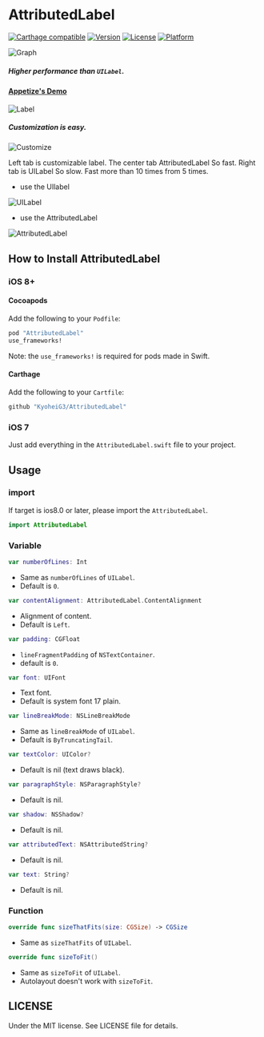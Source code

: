 # AttributedLabel

[![Carthage compatible](https://img.shields.io/badge/Carthage-compatible-4BC51D.svg?style=flat)](https://github.com/Carthage/Carthage)
[![Version](https://img.shields.io/cocoapods/v/AttributedLabel.svg?style=flat)](http://cocoadocs.org/docsets/AttributedLabel)
[![License](https://img.shields.io/cocoapods/l/AttributedLabel.svg?style=flat)](http://cocoadocs.org/docsets/AttributedLabel)
[![Platform](https://img.shields.io/cocoapods/p/AttributedLabel.svg?style=flat)](http://cocoadocs.org/docsets/AttributedLabel)

![Graph](https://github.com/KyoheiG3/assets/blob/master/AttributedLabel/performance_graph.png)

##### Higher performance than `UILabel`.

#### [Appetize's Demo](https://appetize.io/app/7q459fyg56828caye3ucdntqp0)

![Label](https://github.com/KyoheiG3/assets/blob/master/AttributedLabel/label.gif)

##### Customization is easy.

![Customize](https://github.com/KyoheiG3/assets/blob/master/AttributedLabel/customize.gif)

Left tab is customizable label. The center tab AttributedLabel So fast. Right tab is UILabel So slow. Fast more than 10 times from 5 times.

- use the UIlabel

![UILabel](https://github.com/KyoheiG3/assets/blob/master/AttributedLabel/ui_label.png)

- use the AttributedLabel

![AttributedLabel](https://github.com/KyoheiG3/assets/blob/master/AttributedLabel/attributed_label.png)

## How to Install AttributedLabel

### iOS 8+

#### Cocoapods

Add the following to your `Podfile`:

```Ruby
pod "AttributedLabel"
use_frameworks!
```
Note: the `use_frameworks!` is required for pods made in Swift.

#### Carthage

Add the following to your `Cartfile`:

```Ruby
github "KyoheiG3/AttributedLabel"
```

### iOS 7

Just add everything in the `AttributedLabel.swift` file to your project.

## Usage

### import

If target is ios8.0 or later, please import the `AttributedLabel`.

```Swift
import AttributedLabel
```

### Variable

```swift
var numberOfLines: Int
```
* Same as `numberOfLines` of `UILabel`.
* Default is `0`.

```swift
var contentAlignment: AttributedLabel.ContentAlignment
```
* Alignment of content.
* Default is `Left`.

```swift
var padding: CGFloat
```
* `lineFragmentPadding` of `NSTextContainer`.
* default is `0`.

```swift
var font: UIFont
```
* Text font.
* Default is system font 17 plain.

```swift
var lineBreakMode: NSLineBreakMode
```
* Same as `lineBreakMode` of `UILabel`.
* Default is `ByTruncatingTail`.

```swift
var textColor: UIColor?
```
* Default is nil (text draws black).

```swift
var paragraphStyle: NSParagraphStyle?
```
* Default is nil.

```swift
var shadow: NSShadow?
```
* Default is nil.

```swift
var attributedText: NSAttributedString?
```
* Default is nil.

```swift
var text: String?
```
* Default is nil.

### Function

```swift
override func sizeThatFits(size: CGSize) -> CGSize
```
* Same as `sizeThatFits` of `UILabel`.

```swift
override func sizeToFit()
```
* Same as `sizeToFit` of `UILabel`.
* Autolayout doesn't work with `sizeToFit`.

## LICENSE

Under the MIT license. See LICENSE file for details.
